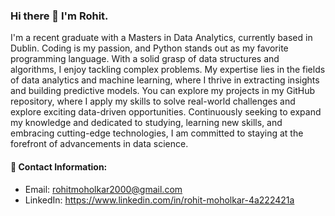 ### Hi there 👋 I'm Rohit. 

I'm a recent graduate with a Masters in Data Analytics, currently based in Dublin. Coding is my passion, and Python stands out as my favorite programming language. With a solid grasp of data structures and algorithms, I enjoy tackling complex problems. My expertise lies in the fields of data analytics and machine learning, where I thrive in extracting insights and building predictive models. You can explore my projects in my GitHub repository, where I apply my skills to solve real-world challenges and explore exciting data-driven opportunities. Continuously seeking to expand my knowledge and dedicated to studying, learning new skills, and embracing cutting-edge technologies, I am committed to staying at the forefront of advancements in data science.

#### 📩 Contact Information:

- Email: rohitmoholkar2000@gmail.com 
- LinkedIn: https://www.linkedin.com/in/rohit-moholkar-4a222421a  
